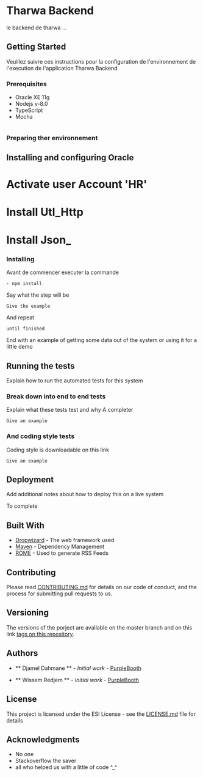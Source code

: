 # Tharwa Backend

le backend de tharwa ...

## Getting Started

Veuillez suivre ces instructions pour la configuration de l'environnement de l'execution de l'application Tharwa Backend 


### Prerequisites
  - Oracle XE 11g
  - Nodejs v-8.0 
  - TypeScript 
  - Mocha 
  

```
```

### Preparing ther environnement 

## Installing and configuring Oracle 

# Activate user Account 'HR' 

# Install Utl_Http 


# Install Json_





### Installing

Avant de commencer executer la commande 

    - npm install 


Say what the step will be

```
Give the example
```

And repeat

```
until finished
```

End with an example of getting some data out of the system or using it for a little demo



## Running the tests

Explain how to run the automated tests for this system

### Break down into end to end tests

Explain what these tests test and why
A completer

```
Give an example
```

### And coding style tests

Coding style is downloadable on this link 

```
Give an example
```

## Deployment

Add additional notes about how to deploy this on a live system

To complete

## Built With

* [Dropwizard](http://www.dropwizard.io/1.0.2/docs/) - The web framework used
* [Maven](https://maven.apache.org/) - Dependency Management
* [ROME](https://rometools.github.io/rome/) - Used to generate RSS Feeds

## Contributing

Please read [CONTRIBUTING.md](https://gist.github.com/PurpleBooth/b24679402957c63ec426) for details on our code of conduct, and the process for submitting pull requests to us.

## Versioning

The versions of the porject are available on the master branch and on this link [tags on this repository](https://github.com/your/project/tags). 

## Authors

* ** Djamel Dahmane ** - *Initial work* - [PurpleBooth](https://github.com/transdz)

* ** Wissem Redjem  ** - *Initial work* - [PurpleBooth](https://github.com/rdjWiss)



## License

This project is licensed under the ESI License - see the [LICENSE.md](LICENSE.md) file for details

## Acknowledgments

* No one 
* Stackoverflow the saver 
* all who helped us with a little of code ^_^ 
